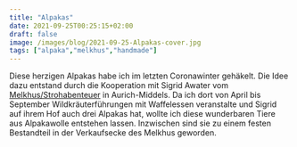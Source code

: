 ```yaml
---
title: "Alpakas"
date: 2021-09-25T00:25:15+02:00
draft: false
image: /images/blog/2021-09-25-Alpakas-cover.jpg
tags: ["alpaka","melkhus","handmade"]
---
```

Diese herzigen Alpakas habe ich im letzten Coronawinter gehäkelt. Die Idee dazu entstand durch die Kooperation mit Sigrid Awater vom [Melkhus/Strohabenteuer](https://www.strohabenteuer.de/) in Aurich-Middels. Da ich dort von April bis September Wildkräuterführungen mit Waffelessen veranstalte und Sigrid auf ihrem Hof auch drei Alpakas hat, wollte ich diese wunderbaren Tiere aus Alpakawolle entstehen lassen. Inzwischen sind sie zu einem festen Bestandteil in der Verkaufsecke des Melkhus geworden.